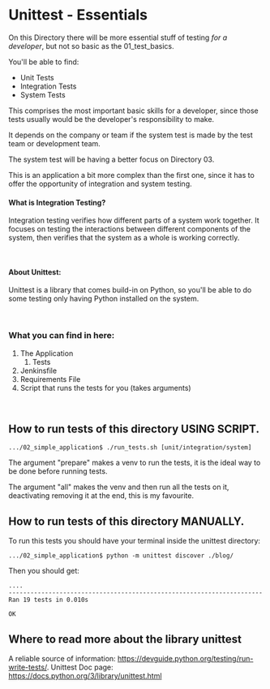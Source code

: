 # Unittest - Essentials

On this Directory there will be more essential stuff of testing _for a developer_,
but not so basic as the 01_test_basics.

You'll be able to find:

- Unit Tests
- Integration Tests
- System Tests

This comprises the most important basic skills for a developer, since those tests usually would be the developer's responsibility to make.

It depends on the company or team if the system test is made by the test team or development team.

The system test will be having a better focus on Directory 03.

This is an application a bit more complex than the first one, since it has to offer the opportunity of integration and system testing.

#### What is Integration Testing?

Integration testing verifies how different parts of a system work together. It focuses on testing the interactions between different components of the system, then verifies that the system as a whole is working correctly.

<br>

#### About Unittest:

Unittest is a library that comes build-in on Python, so you'll be able to do
some testing only having Python installed on the system.

<br>

### What you can find in here:

1. The Application
    1. Tests
2. Jenkinsfile
3. Requirements File
4. Script that runs the tests for you (takes arguments)

<br>

## How to run tests of this directory USING SCRIPT.

```
.../02_simple_application$ ./run_tests.sh [unit/integration/system]
```

The argument "prepare" makes a venv to run the tests, it is the ideal way to be done before running tests.

The argument "all" makes the venv and then run all the tests on it, deactivating removing it at the end, this is my favourite.

## How to run tests of this directory MANUALLY.

To run this tests you should have your terminal inside the unittest directory:

```
.../02_simple_application$ python -m unittest discover ./blog/
```

Then you should get:

```
....
----------------------------------------------------------------------
Ran 19 tests in 0.010s

OK
```

## Where to read more about the library unittest

A reliable source of information: https://devguide.python.org/testing/run-write-tests/.
Unittest Doc page: https://docs.python.org/3/library/unittest.html
